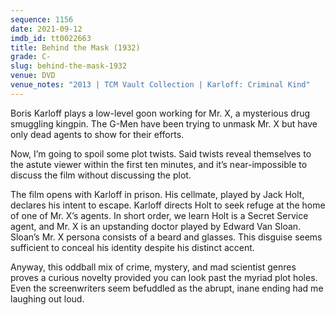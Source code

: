 ```yaml
---
sequence: 1156
date: 2021-09-12
imdb_id: tt0022663
title: Behind the Mask (1932)
grade: C-
slug: behind-the-mask-1932
venue: DVD
venue_notes: "2013 | TCM Vault Collection | Karloff: Criminal Kind"
---
```


Boris Karloff plays a low-level goon working for Mr. X, a mysterious drug smuggling kingpin. The G-Men have been trying to unmask Mr. X but have only dead agents to show for their efforts.

Now, I’m going to spoil some plot twists. Said twists reveal themselves to the astute viewer within the first ten minutes, and it’s near-impossible to discuss the film without discussing the plot.

<!-- end -->

The film opens with Karloff in prison. His cellmate, played by Jack Holt, declares his intent to escape. Karloff directs Holt to seek refuge at the home of one of Mr. X’s agents. In short order, we learn Holt is a Secret Service agent, and Mr. X is an upstanding doctor played by Edward Van Sloan. Sloan’s Mr. X persona consists of a beard and glasses. This disguise seems sufficient to conceal his identity despite his distinct accent.

Anyway, this oddball mix of crime, mystery, and mad scientist genres proves a curious novelty provided you can look past the myriad plot holes. Even the screenwriters seem befuddled as the abrupt, inane ending had me laughing out loud.
